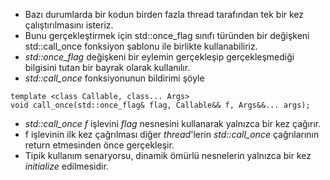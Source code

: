 + Bazı durumlarda bir kodun birden fazla thread tarafından tek bir kez çalıştırılmasını isteriz.
+ Bunu gerçekleştirmek için std::once_flag sınıfı türünden bir değişkeni std::call_once fonksiyon şablonu ile birlikte kullanabiliriz.
+ _std::once_flag_ değişkeni bir eylemin gerçekleşip gerçekleşmediği bilgisini tutan bir bayrak olarak kullanılır.
+ _std::call_once_ fonksiyonunun bildirimi şöyle
```
template <class Callable, class... Args>
void call_once(std::once_flag& flag, Callable&& f, Args&&... args);
```
+ _std::call_once_ _f_ işlevini _flag_ nesnesini kullanarak yalnızca bir kez çağırır.
+ f işlevinin ilk kez çağrılması diğer _thread_'lerin _std::call_once_ çağrılarının return etmesinden önce gerçekleşir.
+ Tipik kullanım senaryorsu, dinamik ömürlü nesnelerin yalnızca bir kez _initialize_ edilmesidir.
